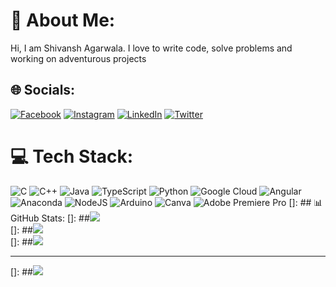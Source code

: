 # 💫 About Me:
Hi, I am Shivansh Agarwala. I love to write code, solve problems and working on adventurous projects<br>


## 🌐 Socials:
[![Facebook](https://img.shields.io/badge/Facebook-%231877F2.svg?logo=Facebook&logoColor=white)](https://facebook.com/shivansh.agarwala) [![Instagram](https://img.shields.io/badge/Instagram-%23E4405F.svg?logo=Instagram&logoColor=white)](https://instagram.com/shivansh_agarwala) [![LinkedIn](https://img.shields.io/badge/LinkedIn-%230077B5.svg?logo=linkedin&logoColor=white)](https://linkedin.com/in/shivanshagarwala) [![Twitter](https://img.shields.io/badge/Twitter-%231DA1F2.svg?logo=Twitter&logoColor=white)](https://twitter.com/Shivansh__A) 

# 💻 Tech Stack:
![C](https://img.shields.io/badge/c-%2300599C.svg?style=for-the-badge&logo=c&logoColor=white) ![C++](https://img.shields.io/badge/c++-%2300599C.svg?style=for-the-badge&logo=c%2B%2B&logoColor=white) ![Java](https://img.shields.io/badge/java-%23ED8B00.svg?style=for-the-badge&logo=java&logoColor=white) ![TypeScript](https://img.shields.io/badge/typescript-%23007ACC.svg?style=for-the-badge&logo=typescript&logoColor=white) ![Python](https://img.shields.io/badge/python-3670A0?style=for-the-badge&logo=python&logoColor=ffdd54) ![Google Cloud](https://img.shields.io/badge/Google%20Cloud-%234285F4.svg?style=for-the-badge&logo=google-cloud&logoColor=white) ![Angular](https://img.shields.io/badge/angular-%23DD0031.svg?style=for-the-badge&logo=angular&logoColor=white) ![Anaconda](https://img.shields.io/badge/Anaconda-%2344A833.svg?style=for-the-badge&logo=anaconda&logoColor=white) ![NodeJS](https://img.shields.io/badge/node.js-6DA55F?style=for-the-badge&logo=node.js&logoColor=white) ![Arduino](https://img.shields.io/badge/-Arduino-00979D?style=for-the-badge&logo=Arduino&logoColor=white) ![Canva](https://img.shields.io/badge/Canva-%2300C4CC.svg?style=for-the-badge&logo=Canva&logoColor=white) ![Adobe Premiere Pro](https://img.shields.io/badge/Adobe%20Premiere%20Pro-9999FF.svg?style=for-the-badge&logo=Adobe%20Premiere%20Pro&logoColor=white)
[]: ## 📊 GitHub Stats:
[]: ##![](https://github-readme-stats.vercel.app/api?username=shivanshagarwala&theme=dark&hide_border=false&include_all_commits=false&count_private=false)<br/>
[]: ##![](https://github-readme-streak-stats.herokuapp.com/?user=shivanshagarwala&theme=dark&hide_border=false)<br/>
[]: ##![](https://github-readme-stats.vercel.app/api/top-langs/?username=shivanshagarwala&theme=dark&hide_border=false&include_all_commits=false&count_private=false&layout=compact)

---
[]: ##[![](http#s://visitcount.itsvg.in/api?id=shivanshagarwala&icon=0&color=0)](https://visitcount.itsvg.in)
